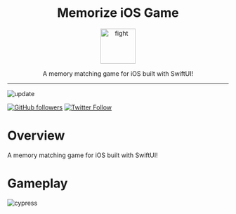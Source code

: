 <div align="center">
<h1>Memorize iOS Game</h1>

<a href="https://www.emojione.com/emoji/2694">
<img height="80" width="80" alt="fight" src="https://raw.githubusercontent.com/christiandavidturner/Memorize-iOS-Game/master/phone.png" />
</a>

<p> A memory matching game for iOS built with SwiftUI! </p>
</div>

<hr />


![update](https://img.shields.io/badge/Last%20update-October-red.svg?style=plastic "update") 

[![GitHub followers](https://img.shields.io/github/followers/christiandavidturner.svg?style=social&label=Follow)](http://github.com/christiandavidturner) [![Twitter Follow](https://img.shields.io/twitter/follow/imcdt.svg?style=social&label=Follow)](https://twitter.com/imcdt)



# Overview

A memory matching game for iOS built with SwiftUI!


# Gameplay

![cypress](https://raw.githubusercontent.com/christiandavidturner/Memorize-iOS-Game/master/memorize.gif)
